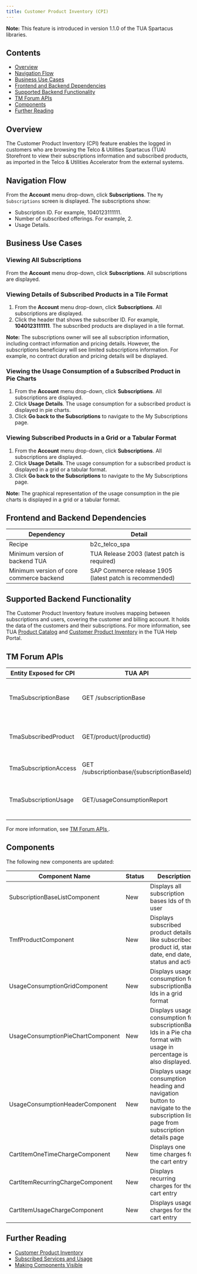 ```yaml
---
title: Customer Product Inventory (CPI)
---
```


**Note:** This feature is introduced in version 1.1.0 of the TUA Spartacus libraries.

## Contents

- [Overview](#overview)
- [Navigation Flow](#navigation-flow)
- [Business Use Cases](#business-use-cases)
- [Frontend and Backend Dependencies](#frontend-and-backend-dependencies)
- [Supported Backend Functionality](#supported-backend-functionality)
- [TM Forum APIs](#tm-forum-apis)
- [Components](#components)
- [Further Reading](#further-reading)

## Overview

The Customer Product Inventory (CPI) feature enables the logged in customers who are browsing the Telco & Utilities Spartacus (TUA) Storefront to view their subscriptions information and subscribed products, as imported in the Telco & Utilities Accelerator from the external systems.

## Navigation Flow

From the **Account** menu drop-down, click **Subscriptions**. The `My Subscriptions` screen is displayed. The subscriptions show:

- Subscription ID. For example, 1040123111111.
- Number of subscribed offerings. For example, 2.
- Usage Details.

## Business Use Cases

### Viewing All Subscriptions

From the **Account** menu drop-down, click **Subscriptions**. All subscriptions are displayed.

<!--<p align="center"><img src="/assets/images/telco/viewing-all-subscriptions.png"></p>-->

### Viewing Details of Subscribed Products in a Tile Format

1. From the **Account** menu drop-down, click **Subscriptions**. All subscriptions are displayed.
2. Click the header that shows the subscriber ID. For example, **1040123111111**. The subscribed products are displayed in a tile format.

**Note:** The subscriptions owner will see all subscription information, including contract information and pricing details. However, the subscriptions beneficiary will see limited subscriptions information. For example, no contract duration and pricing details will be displayed. 

<!--**Subscriptions Owner**

<p align="center"><img src="/assets/images/telco/subscription-owner.png"></p>

**Subscriptions Beneficiary**

<p align="center"><img src="/assets/images/telco/subscription-beneficiary.png"></p>-->

### Viewing the Usage Consumption of a Subscribed Product in Pie Charts

1. From the **Account** menu drop-down, click **Subscriptions**. All subscriptions are displayed.
2. Click **Usage Details**. The usage consumption for a subscribed product is displayed in pie charts.
3. Click **Go back to the Subscriptions** to navigate to the My Subscriptions page.

<!--<p align="center"><img src="/assets/images/telco/usage-consumption.png"></p>-->

### Viewing Subscribed Products in a Grid or a Tabular Format

1. From the **Account** menu drop-down, click **Subscriptions**. All subscriptions are displayed.
2. Click **Usage Details**. The usage consumption for a subscribed product is displayed in a grid or a tabular format.
3. Click **Go back to the Subscriptions** to navigate to the My Subscriptions page.

**Note:** The graphical representation of the usage consumption in the pie charts is displayed in a grid or a tabular format.

<!--<p align="center"><img src="/assets/images/telco/tabular-format.png"></p>-->

## Frontend and Backend Dependencies

| Dependency                                	| Detail                                                 	|
|--------------------------------------------	|--------------------------------------------------------	|
| Recipe                                     	| b2c_telco_spa                                          	|
| Minimum version of backend TUA             	| TUA Release 2003 (latest patch is required)           	|
| Minimum   version of core commerce backend 	| SAP Commerce release 1905 (latest patch is recommended) 	|

<!--### Backend Requirements and Dependencies

For more information, see [Customer Product Inventory](https://help.sap.com/viewer/32f0086927f44c9ab1199f1dab8833cd/2007/en-US/612f26c3d5f14248965ad908cf5952f6.html) in the TUA Help portal.-->

## Supported Backend Functionality

The Customer Product Inventory feature involves mapping between subscriptions and users, covering the customer and billing account. It holds the data of the customers and their subscriptions. For more information, see TUA [Product Catalog](https://help.sap.com/viewer/32f0086927f44c9ab1199f1dab8833cd/2007/en-US/552515309dd545e7b7878eb081b56453.html) and [Customer Product Inventory](https://help.sap.com/viewer/32f0086927f44c9ab1199f1dab8833cd/2007/en-US/612f26c3d5f14248965ad908cf5952f6.html) in the TUA Help Portal.

## TM Forum APIs

| Entity Exposed for   CPI 	| TUA API                                    	| Description                                                              	|
|--------------------------	|--------------------------------------------	|--------------------------------------------------------------------------	|
| TmaSubscriptionBase      	| GET /subscriptionBase                      	| Shows a list of of subscription base in the Subscription Details screen  	|
| TmaSubscribedProduct     	| GET/product/{productId}                    	| Shows a list of subscription products in the Subscription Details screen 	|
| TmaSubscriptionAccess    	| GET /subscriptionbase/{subscriptionBaseId} 	| Shows details of subscription base                                       	|
| TmaSubscriptionUsage     	| GET/usageConsumptionReport                 	| Shows the usage consumption for a subscriptionBase Id                    	|

For more information, see [TM Forum APIs
](https://help.sap.com/viewer/f59b0ac006d746caaa5fb599b4270151/2007/en-US/d46b30b30eca4d4d8ddd20ad833d77f9.html).

## Components

The following new components are updated:

| Component Name                    	| Status 	| Description                                                                                                                         	|
|-----------------------------------	|--------	|-------------------------------------------------------------------------------------------------------------------------------------	|
| SubscriptionBaseListComponent     	| New    	| Displays all subscription bases Ids of the user                                                                                     	|
| TmfProductComponent               	| New    	| Displays subscribed product details like subscribed product id, start   date, end date, status and action                           	|
| UsageConsumptionGridComponent     	| New    	| Displays usage consumption for subscriptionBase Ids in a grid format                                                                	|
| UsageConsumptionPieChartComponent 	| New    	| Displays usage consumption for subscriptionBase Ids in a Pie chart format   with usage in percentage is also displayed.             	|
| UsageConsumptionHeaderComponent   	| New    	| Displays usage consumption heading and navigation button to navigate to   the subscription list page from subscription details page 	|
| CartItemOneTimeChargeComponent    	| New    	| Displays one time charges for the cart entry                                                                                        	|
| CartItemRecurringChargeComponent  	| New    	| Displays recurring charges for the cart entry                                                                                       	|
| CartItemUsageChargeComponent      	| New    	| Displays usage charges for the cart entry                                                                                           	|

## Further Reading

- [Customer Product Inventory](https://help.sap.com/viewer/32f0086927f44c9ab1199f1dab8833cd/2007/en-US/612f26c3d5f14248965ad908cf5952f6.html) 
- [Subscribed Services and Usage](https://help.sap.com/viewer/32f0086927f44c9ab1199f1dab8833cd/2007/en-US/ba5f222fb5814829bd74eaf6e6505a9f.html)
- [Making Components Visible](https://help.sap.com/viewer/9d346683b0084da2938be8a285c0c27a/2005/en-US/1cea3b2cb3334fc085dda9cc070ad6ac.html)